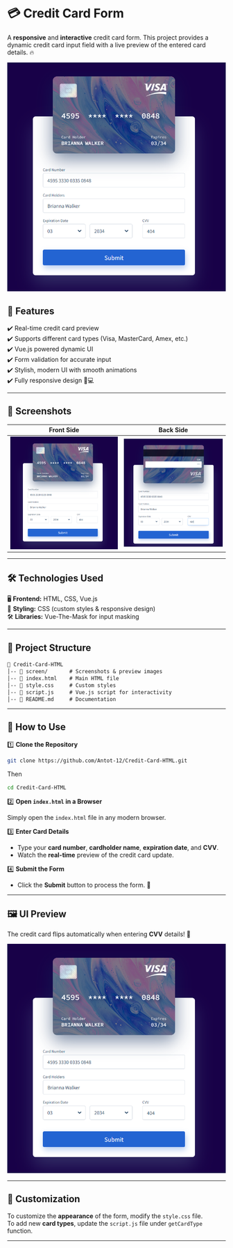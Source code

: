 # 💳 Credit Card Form

A **responsive** and **interactive** credit card form. This project provides a dynamic credit card input field with a live preview of the entered card details. 🔥

![Demo Screenshot](screen/demo.png)

## 🚀 Features

✔️ Real-time credit card preview  
✔️ Supports different card types (Visa, MasterCard, Amex, etc.)  
✔️ Vue.js powered dynamic UI  
✔️ Form validation for accurate input  
✔️ Stylish, modern UI with smooth animations  
✔️ Fully responsive design 📱💻

---

## 📸 Screenshots

| Front Side | Back Side                |
|------------|--------------------------|
| ![Front](screen/demo.png) | ![Back](screen/back.png) |


---

## 🛠️ Technologies Used

🖥️ **Frontend:** HTML, CSS, Vue.js  
🎨 **Styling:** CSS (custom styles & responsive design)  
🛠 **Libraries:** Vue-The-Mask for input masking  

---

## 📂 Project Structure

```
📁 Credit-Card-HTML
│-- 📁 screen/       # Screenshots & preview images
│-- 📄 index.html    # Main HTML file
│-- 📄 style.css     # Custom styles
│-- 📄 script.js     # Vue.js script for interactivity
│-- 📄 README.md     # Documentation
```

---
## 🎯 How to Use

1️⃣ **Clone the Repository**  
```bash
git clone https://github.com/Antot-12/Credit-Card-HTML.git
```
Then
```bash
cd Credit-Card-HTML
```


2️⃣ **Open `index.html` in a Browser**  

Simply open the `index.html` file in any modern browser.

3️⃣ **Enter Card Details**
- Type your **card number**, **cardholder name**, **expiration date**, and **CVV**.
- Watch the **real-time** preview of the credit card update.

4️⃣ **Submit the Form**
- Click the **Submit** button to process the form. 🚀

---

## 🖼️ UI Preview

The credit card flips automatically when entering **CVV** details! 🔄

![UI Preview](screen/demo.png)

---

## 🎨 Customization

To customize the **appearance** of the form, modify the `style.css` file.  
To add new **card types**, update the `script.js` file under `getCardType` function.

---
